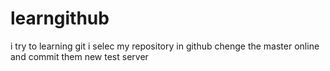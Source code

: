# learngithub
i try to learning git
i selec my repository in github
chenge the master online and commit them
new test server





